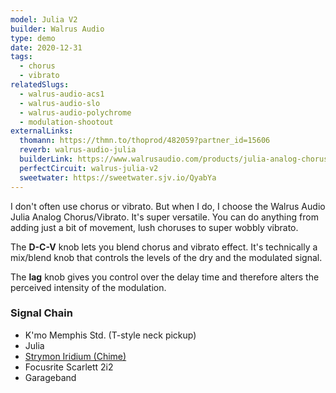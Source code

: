 ```yaml
---
model: Julia V2
builder: Walrus Audio
type: demo
date: 2020-12-31
tags:
  - chorus
  - vibrato
relatedSlugs:
  - walrus-audio-acs1
  - walrus-audio-slo
  - walrus-audio-polychrome
  - modulation-shootout
externalLinks:
  thomann: https://thmn.to/thoprod/482059?partner_id=15606
  reverb: walrus-audio-julia
  builderLink: https://www.walrusaudio.com/products/julia-analog-chorus-vibrato-v2
  perfectCircuit: walrus-julia-v2
  sweetwater: https://sweetwater.sjv.io/QyabYa
---
```


I don't often use chorus or vibrato. But when I do, I choose the Walrus Audio Julia Analog Chorus/Vibrato. It's super versatile. You can do anything from adding just a bit of movement, lush choruses to super wobbly vibrato.

The **D-C-V** knob lets you blend chorus and vibrato effect. It's technically a mix/blend knob that controls the levels of the dry and the modulated signal.

The **lag** knob gives you control over the delay time and therefore alters the perceived intensity of the modulation.

### Signal Chain

- K'mo Memphis Std. (T-style neck pickup)
- Julia
- [Strymon Iridium (Chime)](/demos/strymon-iridium)
- Focusrite Scarlett 2i2
- Garageband
